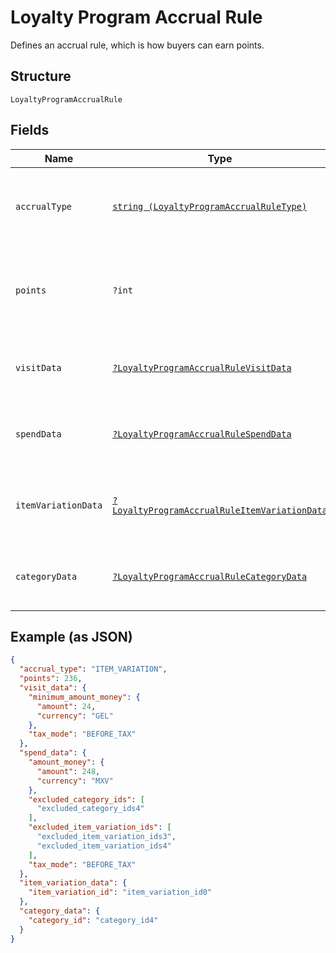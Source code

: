 
# Loyalty Program Accrual Rule

Defines an accrual rule, which is how buyers can earn points.

## Structure

`LoyaltyProgramAccrualRule`

## Fields

| Name | Type | Tags | Description | Getter | Setter |
|  --- | --- | --- | --- | --- | --- |
| `accrualType` | [`string (LoyaltyProgramAccrualRuleType)`](../../doc/models/loyalty-program-accrual-rule-type.md) | Required | The type of the accrual rule that defines how buyers can earn points. | getAccrualType(): string | setAccrualType(string accrualType): void |
| `points` | `?int` | Optional | The number of points that<br>buyers earn based on the `accrual_type`.<br>**Constraints**: `>= 1` | getPoints(): ?int | setPoints(?int points): void |
| `visitData` | [`?LoyaltyProgramAccrualRuleVisitData`](../../doc/models/loyalty-program-accrual-rule-visit-data.md) | Optional | Represents additional data for rules with the `VISIT` accrual type. | getVisitData(): ?LoyaltyProgramAccrualRuleVisitData | setVisitData(?LoyaltyProgramAccrualRuleVisitData visitData): void |
| `spendData` | [`?LoyaltyProgramAccrualRuleSpendData`](../../doc/models/loyalty-program-accrual-rule-spend-data.md) | Optional | Represents additional data for rules with the `SPEND` accrual type. | getSpendData(): ?LoyaltyProgramAccrualRuleSpendData | setSpendData(?LoyaltyProgramAccrualRuleSpendData spendData): void |
| `itemVariationData` | [`?LoyaltyProgramAccrualRuleItemVariationData`](../../doc/models/loyalty-program-accrual-rule-item-variation-data.md) | Optional | Represents additional data for rules with the `ITEM_VARIATION` accrual type. | getItemVariationData(): ?LoyaltyProgramAccrualRuleItemVariationData | setItemVariationData(?LoyaltyProgramAccrualRuleItemVariationData itemVariationData): void |
| `categoryData` | [`?LoyaltyProgramAccrualRuleCategoryData`](../../doc/models/loyalty-program-accrual-rule-category-data.md) | Optional | Represents additional data for rules with the `CATEGORY` accrual type. | getCategoryData(): ?LoyaltyProgramAccrualRuleCategoryData | setCategoryData(?LoyaltyProgramAccrualRuleCategoryData categoryData): void |

## Example (as JSON)

```json
{
  "accrual_type": "ITEM_VARIATION",
  "points": 236,
  "visit_data": {
    "minimum_amount_money": {
      "amount": 24,
      "currency": "GEL"
    },
    "tax_mode": "BEFORE_TAX"
  },
  "spend_data": {
    "amount_money": {
      "amount": 248,
      "currency": "MXV"
    },
    "excluded_category_ids": [
      "excluded_category_ids4"
    ],
    "excluded_item_variation_ids": [
      "excluded_item_variation_ids3",
      "excluded_item_variation_ids4"
    ],
    "tax_mode": "BEFORE_TAX"
  },
  "item_variation_data": {
    "item_variation_id": "item_variation_id0"
  },
  "category_data": {
    "category_id": "category_id4"
  }
}
```

